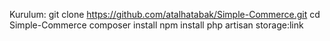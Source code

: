 Kurulum:
git clone https://github.com/atalhatabak/Simple-Commerce.git
cd Simple-Commerce
composer install
npm install
php artisan storage:link 

